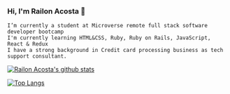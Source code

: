 ### Hi, I'm Railon Acosta 👋

    I’m currently a student at Microverse remote full stack software developer bootcamp
    I'm currently learning HTML&CSS, Ruby, Ruby on Rails, JavaScript, React & Redux
    I have a strong background in Credit card processing business as tech support consultant.
<!--
**RailonA/RailonA** is a ✨ _special_ ✨ repository because its `README.md` (this file) appears on your GitHub profile.

Here are some ideas to get you started:

- 🔭 I’m currently working on ...
- 🌱 I’m currently learning ...
- 👯 I’m looking to collaborate on ...
- 🤔 I’m looking for help with ...
- 💬 Ask me about ...
- 📫 How to reach me: ...
- 😄 Pronouns: ...
- ⚡ Fun fact: ...
-->

[![Railon Acosta's github stats](https://github-readme-stats.vercel.app/api?username=RailonA&show_icons=true&theme=radical)](https://github.com/RailonA/github-readme-stats)


[![Top Langs](https://github-readme-stats.vercel.app/api/top-langs/?username=RailonA&show_icons=true&theme=radical&layout=compact)](https://github.com/RailonA/github-readme-stats)
